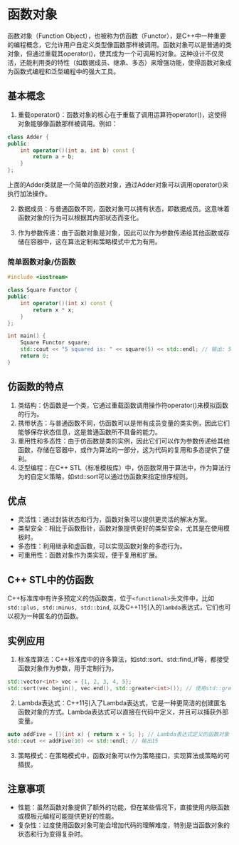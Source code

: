 # 函数对象
函数对象（Function Object），也被称为仿函数（Functor），是C++中一种重要的编程概念，它允许用户自定义类型像函数那样被调用。函数对象可以是普通的类对象，但通过重载其operator()，使其成为一个可调用的对象。这种设计不仅灵活，还能利用类的特性（如数据成员、继承、多态）来增强功能，使得函数对象成为函数式编程和泛型编程中的强大工具。

## 基本概念
1. 重载operator()：函数对象的核心在于重载了调用运算符operator()，这使得对象能够像函数那样被调用。例如：
```Cpp
class Adder {
public:
    int operator()(int a, int b) const {
        return a + b;
    }
};
```
上面的Adder类就是一个简单的函数对象，通过Adder对象可以调用operator()来执行加法操作。

2. 数据成员：与普通函数不同，函数对象可以拥有状态，即数据成员。这意味着函数对象的行为可以根据其内部状态而变化。

3. 作为参数传递：由于函数对象是对象，因此可以作为参数传递给其他函数或存储在容器中，这在算法定制和策略模式中尤为有用。

### 简单函数对象/仿函数
```cpp
#include <iostream>

class Square Functor {
public:
    int operator()(int x) const {
        return x * x;
    }
};

int main() {
    Square Functor square;
    std::cout << "5 squared is: " << square(5) << std::endl; // 输出: 5 squared is: 25
    return 0;
}
```

## 仿函数的特点
1. 类结构：仿函数是一个类，它通过重载函数调用操作符operator()来模拟函数的行为。
2. 携带状态：与普通函数不同，仿函数可以是带有成员变量的类实例，因此它们能够保存状态信息，这是普通函数所不具备的能力。
3. 重用性和多态性：由于仿函数是类的实例，因此它们可以作为参数传递给其他函数，存储在容器中，或作为算法的一部分，这为代码的复用和多态提供了便利。
4. 泛型编程：在C++ STL（标准模板库）中，仿函数常用于算法中，作为算法行为的自定义策略，如std::sort可以通过仿函数来指定排序规则。


## 优点
- 灵活性：通过封装状态和行为，函数对象可以提供更灵活的解决方案。
- 类型安全：相比于函数指针，函数对象提供更好的类型安全，尤其是在使用模板时。
- 多态性：利用继承和虚函数，可以实现函数对象的多态行为。
- 可重用性：函数对象作为类实现，便于复用和扩展。

## C++ STL中的仿函数
C++标准库中有许多预定义的仿函数类，位于``<functional>``头文件中，比如``std::plus, std::minus, std::bind``, 以及C++11引入的``lambda``表达式，它们也可以视为一种匿名的仿函数。

## 实例应用
1. 标准库算法：C++标准库中的许多算法，如std::sort、std::find_if等，都接受函数对象作为参数，用于定制行为。
```cpp
std::vector<int> vec = {1, 2, 3, 4, 5};
std::sort(vec.begin(), vec.end(), std::greater<int>()); // 使用std::greater作为比较函数对象
```

2. Lambda表达式：C++11引入了Lambda表达式，它是一种更简洁的创建匿名函数对象的方式。Lambda表达式可以直接在代码中定义，并且可以捕获外部变量。
```cpp
auto addFive = [](int x) { return x + 5; }; // Lambda表达式定义的函数对象
std::cout << addFive(10) << std::endl; // 输出15
```

3. 策略模式：在策略模式中，函数对象可以作为策略接口，实现算法或策略的可插拔。

## 注意事项
- 性能：虽然函数对象提供了额外的功能，但在某些情况下，直接使用内联函数或模板元编程可能提供更好的性能。
- 复杂性：过度使用函数对象可能会增加代码的理解难度，特别是当函数对象的状态和行为变得复杂时。







